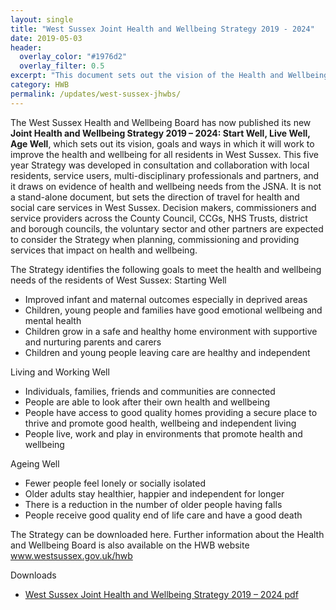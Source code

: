 ```yaml
---
layout: single
title: "West Sussex Joint Health and Wellbeing Strategy 2019 - 2024"
date: 2019-05-03
header: 
  overlay_color: "#1976d2"
  overlay_filter: 0.5
excerpt: "This document sets out the vision of the Health and Wellbeing Board, its goals and the ways in which it will work to improve the health and wellbeing for all residents in West Sussex."
category: HWB
permalink: /updates/west-sussex-jhwbs/
---
```


The West Sussex Health and Wellbeing Board has now published its new **Joint Health and Wellbeing Strategy 2019 – 2024: Start Well, Live Well, Age Well**, which sets out its vision, goals and ways in which it will work to improve the health and wellbeing for all residents in West Sussex. This five year Strategy was developed in consultation and collaboration with local residents, service users, multi-disciplinary professionals and partners, and it draws on evidence of health and wellbeing needs from the JSNA.  It is not a stand-alone document, but sets the direction of travel for health and social care services in West Sussex. Decision makers, commissioners and service providers across the County Council, CCGs, NHS Trusts, district and borough councils, the voluntary sector and other partners are expected to consider the Strategy when planning, commissioning and providing services that impact on health and wellbeing. 

The Strategy identifies the following goals to meet the health and wellbeing needs of the residents of West Sussex: 
Starting Well
 * Improved infant and maternal outcomes especially in deprived areas
 * Children, young people and families have good emotional wellbeing and mental health
 * Children grow in a safe and healthy home environment with supportive and nurturing parents and carers 
 * Children and young people leaving care are healthy and independent

Living and Working Well
* Individuals, families, friends and communities are connected
* People are able to look after their own health and wellbeing
* People have access to good quality homes providing a secure place to thrive and promote good health, wellbeing and independent living
* People live, work and play in environments that promote health and wellbeing

Ageing Well
* Fewer people feel lonely or socially isolated
* Older adults stay healthier, happier and independent for longer
* There is a reduction in the number of older people having falls 
* People receive good quality end of life care and have a good death

The Strategy can be downloaded here.  Further information about the Health and Wellbeing Board is also available on the HWB website www.westsussex.gov.uk/hwb

Downloads
* [West Sussex Joint Health and Wellbeing Strategy 2019 – 2024 pdf](/assets/core/FINAL-JHWS-2019-2024.pdf)

<!--* [Joint Health and Wellbeing Strategy: Consultation report](/assets/core/)* [Joint Health and Wellbeing Strategy: Equality impact report](/assets/core/)* [West Sussex JSNA summary](/assets/core/)* [West Sussex JSNA Voice Summary](/assets/core/)-->
